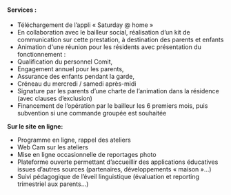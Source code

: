 #### Services :
- Téléchargement de l’appli « Saturday @ home » 
- En collaboration avec le bailleur social,  réalisation d’un kit de communication sur cette prestation, à destination des parents et enfants
- Animation d'une réunion pour les résidents avec présentation du fonctionnement :
- Qualification du personnel Comit,
- Engagement annuel pour les parents,
- Assurance des enfants pendant la garde,
- Créneau du mercredi / samedi après-midi 
- Signature par les parents d’une charte de l’animation dans la résidence (avec clauses d’exclusion)
- Financement de l’opération par le bailleur les 6 premiers mois, puis subvention si une commande groupée est souhaitée





**Sur le site en ligne:**
- Programme en ligne, rappel des ateliers
- Web Cam sur les ateliers
- Mise en ligne occasionnelle de reportages photo 
- Plateforme ouverte permettant d’accueillir des applications éducatives issues d’autres sources (partenaires, développements « maison »…)
- Suivi pédagogique de l’éveil linguistique (évaluation et reporting trimestriel aux parents…) 